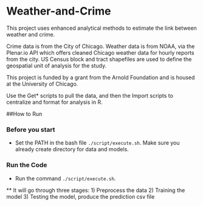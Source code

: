 Weather-and-Crime
==========
This project uses enhanced analytical methods to estimate the link between weather and crime. 

Crime data is from the City of Chicago. Weather data is from NOAA, via the Plenar.io API which offers cleaned Chicago weather data for hourly reports from the city. US Census block and tract shapefiles are used to define the geospatial unit of analysis for the study. 

This project is funded by a grant from the Arnold Foundation and is housed at the University of Chicago.

Use the Get* scripts to pull the data, and then the Import scripts to centralize and format for analysis in R.



##How to Run

### Before you start

* Set the PATH in the bash file `./script/execute.sh`. Make sure you already create directory for data and models.

### Run the Code

* Run the command `./script/execute.sh`. 

** It will go through three stages: 
    1) Preprocess the data
    2) Training the model
    3) Testing the model, produce the prediction csv file
